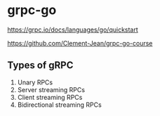 # grpc-go

https://grpc.io/docs/languages/go/quickstart

https://github.com/Clement-Jean/grpc-go-course

## Types of gRPC
1. Unary RPCs
2. Server streaming RPCs
3. Client streaming RPCs
4. Bidirectional streaming RPCs
